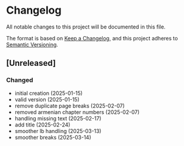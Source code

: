 # Changelog

All notable changes to this project will be documented in this file.

The format is based on [Keep a Changelog](https://keepachangelog.com/en/1.0.0/),
and this project adheres to [Semantic Versioning](https://semver.org/spec/v2.0.0.html).


## [Unreleased]

### Changed
- initial creation (2025-01-15)
- valid version (2025-01-15)
- remove duplicate page breaks (2025-02-07)
- removed armenian chapter numbers (2025-02-07)
- handling missing text (2025-02-17)
- add title (2025-02-24)
- smoother lb handling (2025-03-13)
- smoother breaks (2025-03-14)